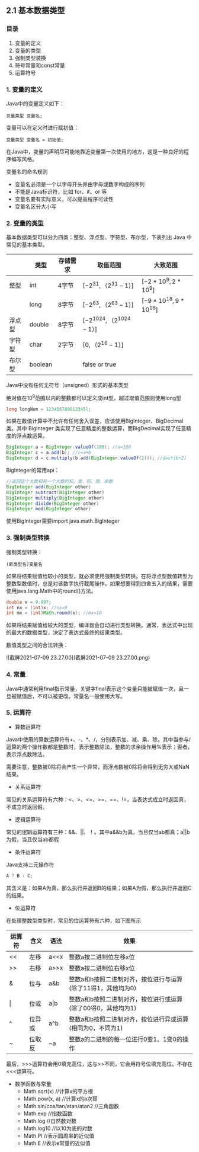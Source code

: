 ## 2.1 基本数据类型

### 目录

1. 变量的定义
2. 变量的类型
3. 强制类型装换
4. 符号常量和const常量
5. 运算符号



### 1. 变量的定义

Java中的变量定义如下：

```
变量类型 变量名;
```

变量可以在定义时进行赋初值：

```
变量类型 变量名 = 初始值;
```

在Java中，变量的声明尽可能地靠近变量第一次使用的地方，这是一种良好的程序编写风格。

变量名的命名规则

* 变量名必须是一个以字母开头并由字母或数字构成的序列
* 不能是Java标识符，比如 for、if、or 等
* 变量名要有实际意义，可以提高程序可读性
* 变量名区分大小写



### 2. 变量的类型

基本数据类型可以分为四类：整型、浮点型、字符型、布尔型，下表列出 Java 中常见的基本类型。

|        | 类型    | 存储需求 | 取值范围                      | 大致范围                  |
| ------ | ------- | -------- | ----------------------------- | ------------------------- |
| 整型   | int     | 4字节    | $[-2^{31}, （2^{31}-1）]$     | $[-2*10^9, 2*10^9]$       |
|        | long    | 8字节    | $[-2^{63}, （2^{63}-1）]$     | $[-9*10^{18}, 9*10^{18}]$ |
| 浮点型 | double  | 8字节    | $[-2^{1024}, （2^{1024}-1）]$ |                           |
| 字符型 | char    | 2字节    | $[0, （2^{16}-1）]$           |                           |
| 布尔型 | boolean |          | false or true                 |                           |

Java中没有任何无符号（unsigned）形式的基本类型

绝对值在$10^9$范围以内的整数都可以定义成int型，超过取值范围则使用long型

```java
long longNum = 123456789012345l;
```

如果在数值计算中不允许有任何舍入误差，应该使用BigInteger、BigDecimal类。其中 BigInteger 类实现了任意精度的整数运算，而BigDecimal实现了任意精度的浮点数运算。

```java
BigInteger a = BigInteger.valueOf(100); //a=100
BigInteger c = a.add(b); //c=a+b
BigInteger d = c.multiply(b.add(BigInteger.valueOf(2))); //d=c*(b+2)
```

BigInteger的常用api：

```java
//返回这个大数和另一个大数的和、差、积、商、余数
BigInteger add(BigInteger other)
BigInteger subtract(BigInteger other)
BigInteger multiply(BigInteger other)
BigInteger divide(BigInteger other)
BigInteger mod(BigInteger other)
```

使用BigInteger需要import java.math.BigInteger



### 3. 强制类型转换

强制类型转换：

```
(新类型名)变量名
```

如果将结果赋值给较小的类型，就必须使用强制类型转换。在将浮点型数值转型为整数型数值时，总是对该数字执行截尾操作。如果想要得到四舍五入的结果，需要使用java.lang.Math中的round()方法。

```java
double x = 9.997;
int nx = (int)x; //nx=9
int mx = (int)Math.round(x); //mx=10
```



如果将结果赋值给较大的类型，编译器会自动进行类型转换。通常，表达式中出现的最大的数据类型，决定了表达式最终的结果类型。

数值类型之间的合法转换：

![截屏2021-07-09 23.27.00](截屏2021-07-09 23.27.00.png)



### 4. 常量

Java中通常利用final指示常量，关键字final表示这个变量只能被赋值一次，且一旦被赋值后，不可以被更改。常量名一般使用大写。



### 5. 运算符

* 算数运算符

Java中使用的算数运算符有+、-、*、/，分别表示加、减、乘、除。其中当参与/ 运算的两个操作数都是整数时，表示整数除法，整数的求余操作用%表示；否者，表示浮点数除法。

需要注意，整数被0除将会产生一个异常，而浮点数被0除将会得到无穷大或NaN结果。

* 关系运算符

常见的关系运算符有六种：<、>、<=、>=、==、!=，当表达式成立时返回真，不成立时返回假。

* 逻辑运算符

常见的逻辑运算符有三种：&&、||、！。其中a&&b为真，当且仅当ab都真；a||b为假，当且仅当ab都假

* 条件运算符

Java支持三元操作符

```java
A ? B : C;
```

其含义是：如果A为真，那么执行并返回B的结果；如果A为假，那么执行并返回C的结果。

* 位运算符

在处理整数型类型时，常见的位运算符有六种，如下图所示

| 运算符 | 含义   | 语法 | 效果                                                         |
| ------ | ------ | ---- | ------------------------------------------------------------ |
| <<     | 左移   | a<<x | 整数a按二进制位左移x位                                       |
| >>     | 右移   | a>>x | 整数a按二进制位右移x位                                       |
| &      | 位与   | a&b  | 整数a和b按照二进制对齐，按位进行与运算(除了11得1，其他均为0) |
| \|     | 位或   | a\|b | 整数a和b按照二进制对齐，按位进行或运算(除了00得0，其他均为1) |
| ^      | 位异或 | a^b  | 整数a和b按照二进制对齐，按位进行异或运算(相同为0，不同为1)   |
| ~      | 位取反 | ~a   | 整数a的二进制的每一位进行0变1、1变0的操作                    |

最后，>>>运算符会用0填充高位，这与>>不同，它会用符号位填充高位。不存在<<<运算符。

* 数学函数与常量
  * Math.sqrt(x) //计算x的平方根
  * Math.pow(x, a) //计算x的a次幂
  * Math.sin/cos/tan/atan/atan2 //三角函数
  * Math.exp //指数函数
  * Math.log //自然数对数
  * Math.log10 //以10为底的对数
  * Math.PI //表示圆周率的近似值
  * Math.E //表示e常量的近似值